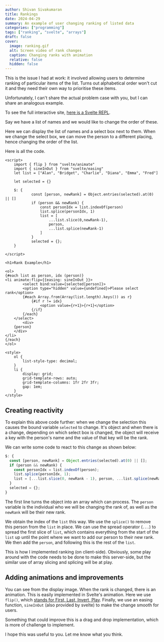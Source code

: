```yaml
---
author: Shivan Sivakumaran
title: Rankings
date: 2024-04-29
summary: An example of user changing ranking of listed data
categories: ["programming"]
tags: ["ranking", "svelte", "arrays"]
draft: false
cover:
  image: ranking.gif
  alt: Screen video of rank changes
  caption: Changing ranks with animation
  relative: false
  hidden: false
---
```


This is the issue I had at work: it involved allowing users to determine ranking of particular items of the list. Turns out alphabetical order won't cut it and they need their own way to prioritise these items.

Unfortunately, I can't share the actual problem case with you, but I can share an analogous example.

To see the full interactive site, [here is a Svelte REPL](https://svelte.dev/repl/40bd48de737e4858b45a7fe11be400a6?version=4.2.15).

Say we have a list of names and we would like to change the order of these.

Here we can display the list of names and a select box next to them. When we change the select box, we can move the person to a different placing, hence changing the order of the list.

Here is all the code.

```svelte
<script>
	import { flip } from "svelte/animate"
	import { sineInOut } from "svelte/easing"
	let list = ["Alan", "Bridget", "Charlie", "Diana", "Emma", "Fred"]

	let selected = {}

	$: {
			const [person, newRank] = Object.entries(selected).at(0) || []
			if (person && newRank) {
				const personIdx = list.indexOf(person)
				list.splice(personIdx, 1)
				list = [
					...list.slice(0,newRank-1),
					person,
					...list.splice(newRank-1)
				]
			}
			selected = {};
	}

</script>

<h1>Rank Example</h1>

<ol>
{#each list as person, idx (person)}
<li animate:flip={{easing: sineInOut }}>
		<select bind:value={selected[person]}>
		<option type="hidden" value={undefined}>Please select rank</option>
		{#each Array.from(Array(list.length).keys()) as r}
			{#if r != idx}
				<option value={r+1}>{r+1}</option>
			{/if}
		{/each}
	</select>
		<div>
	{person}
	</div>
</li>
{/each}
</ol>

<style>
	ol {
		list-style-type: decimal;
	}
	li {
		display: grid;
		grid-template-rows: auto;
		grid-template-columns: 1fr 2fr 3fr;
		gap: 1em;
	}
</style>
```

## Creating reactivity

To explain this above code further: when we change the selection this causes the bound variable `selected` to change. It's object and when there is a change, depending on which select box is changed, the object will receive a key with the person's name and the value of that key will be the rank.

We can write some code to react to this change as shown below:

```js
$: {
  const [person, newRank] = Object.entries(selected).at(0) || [];
  if (person && newRank) {
    const personIdx = list.indexOf(person);
    list.splice(personIdx, 1);
    list = [...list.slice(0, newRank - 1), person, ...list.splice(newRank - 1)];
  }
  selected = {};
}
```

The first line turns the object into an array which can process. The `person` variable is the individual who we will be changing the rank of, as well as the `newRank` will be their new rank.

We obtain the index of the `list` this way. We use the `splice()` to remove this person from the `list` in place. We can use the spread operator (`...`) to spread the first slice of `list`, which contains everything from the start of the `list` up until the point where we want to add our person to their new rank. We then add the `person`, and following this is the rest of the `list`.

This is how I implemented ranking (on client-side). Obviously, some play around with the code needs to be done to make this server-side, but the similar use of array slicing and splicing will be at play.

## Adding animations and improvements

You can see from the display image. When the rank is changed, there is an animation. This is easily implemented in Svelte's animation. Here we use `flip()`, which [stands for First, Last, Invert, Play](https://svelte.dev/docs/svelte-animate#flip). Finally, we use an easing function, `sineInOut` (also provided by svelte) to make the change smooth for users.

Something that could improve this is a drag and drop implementation, which is more of challenge to implement.

I hope this was useful to you. Let me know what you think.
